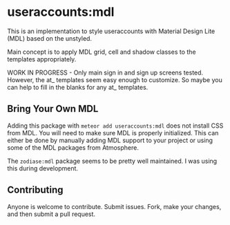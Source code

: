 # useraccounts:mdl

This is an implementation to style useraccounts with Material Design Lite (MDL) based on the unstyled.

Main concept is to apply MDL grid, cell and shadow classes to the templates appropriately.

WORK IN PROGRESS - Only main sign in and sign up screens tested. However, the at_ templates seem easy enough to customize. So maybe you can help to fill in the blanks for any at_ templates.


## Bring Your Own MDL

Adding this package with `meteor add useraccounts:mdl` does not install CSS from MDL. You will need to make sure MDL is properly initialized. This can either be done by manually adding MDL support to your project or using some of the MDL packages from Atmosphere.

The `zodiase:mdl` package seems to be pretty well maintained. I was using this during development.

## Contributing

Anyone is welcome to contribute. Submit issues. Fork, make your changes, and then submit a pull request.
